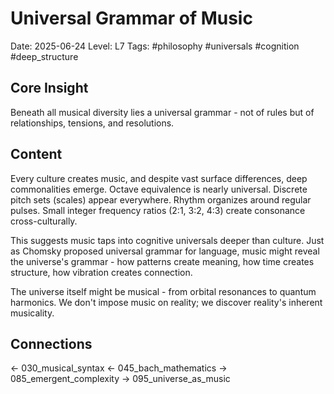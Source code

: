 # Universal Grammar of Music
Date: 2025-06-24
Level: L7
Tags: #philosophy #universals #cognition #deep_structure

## Core Insight
Beneath all musical diversity lies a universal grammar - not of rules but of relationships, tensions, and resolutions.

## Content
Every culture creates music, and despite vast surface differences, deep commonalities emerge. Octave equivalence is nearly universal. Discrete pitch sets (scales) appear everywhere. Rhythm organizes around regular pulses. Small integer frequency ratios (2:1, 3:2, 4:3) create consonance cross-culturally.

This suggests music taps into cognitive universals deeper than culture. Just as Chomsky proposed universal grammar for language, music might reveal the universe's grammar - how patterns create meaning, how time creates structure, how vibration creates connection.

The universe itself might be musical - from orbital resonances to quantum harmonics. We don't impose music on reality; we discover reality's inherent musicality.

## Connections
← 030_musical_syntax
← 045_bach_mathematics
→ 085_emergent_complexity
→ 095_universe_as_music